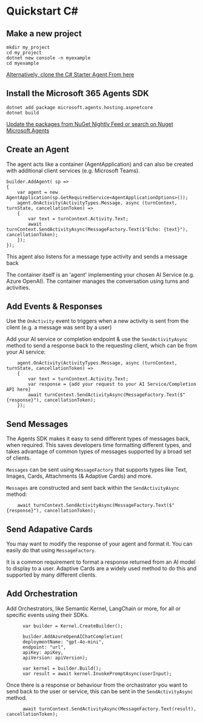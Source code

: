 # Quickstart C# 

## Make a new project

```
mkdir my_project
cd my_project
dotnet new console -n myexample
cd myexample
```

[Alternatively, clone the C# Starter Agent From here](https://github.com/microsoft/Agents/tree/main/samples/basic/empty-agent/dotnet)

## Install the Microsoft 365 Agents SDK
```
dotnet add package microsoft.agents.hosting.aspnetcore
dotnet build
```

[Update the packages from NuGet Nightly Feed or search on Nuget Microsoft.Agents](https://www.nuget.org/profiles/nugetbotbuilder)

## Create an Agent

The agent acts like a container (AgentApplication) and can also be created with additional client services (e.g. Microsoft Teams). 

```
builder.AddAgent( sp =>
{
    var agent = new AgentApplication(sp.GetRequiredService<AgentApplicationOptions>());
    agent.OnActivity(ActivityTypes.Message, async (turnContext, turnState, cancellationToken) =>
    {
        var text = turnContext.Activity.Text;
        await turnContext.SendActivityAsync(MessageFactory.Text($"Echo: {text}"), cancellationToken);
    });
});
```

This agent also listens for a message type activity and sends a message back

The container itself is an 'agent' implementing your chosen AI Service (e.g. Azure OpenAI). The container manages the conversation using turns and activities.

## Add Events & Responses

Use the `OnActivity` event to triggers when a new activity is sent from the client (e.g. a message was sent by a user) 

Add your AI service or completion endpoint & use the `SendActivityAsync` method to send a response back to the requesting client, which can be from your AI service:

```
    agent.OnActivity(ActivityTypes.Message, async (turnContext, turnState, cancellationToken) =>
    {
        var text = turnContext.Activity.Text;
        var response = {add your request to your AI Service/Completion API here}
        await turnContext.SendActivityAsync(MessageFactory.Text($"{response}"), cancellationToken);
    });
```

## Send Messages

The Agents SDK makes it easy to send different types of messages back, when required. This saves developers time formatting different types, and takes advantage of common types of messages supported by a broad set of clients.

`Messages` can be sent using `MessageFactory` that supports types like Text, Images, Cards, Attachments (& Adaptive Cards) and more. 

`Messages` are constructed and sent back within the `SendActivityAsync` method:

```
    await turnContext.SendActivityAsync(MessageFactory.Text($"{response}"), cancellationToken);
```

## Send Adapative Cards

You may want to modify the response of your agent and format it. You can easily do that using `MessageFactory`.

It is a common requirement to format a response returned from an AI model to display to a user. Adaptive Cards are a widely used method to do this and supported by many different clients. 

## Add Orchestration

Add Orchestrators, like Semantic Kernel, LangChain or more, for all or specific events using their SDKs.

```
      var builder = Kernel.CreateBuilder();

      builder.AddAzureOpenAIChatCompletion(
      deploymentName: "gpt-4o-mini",
      endpoint: "url",
      apiKey: apiKey,
      apiVersion: apiVersion);

      var kernel = builder.Build();
      var result = await kernel.InvokePromptAsync(userInput);

```

Once there is a response or behaviour from the orchastrator you want to send back to the user or service, this can be sent in the `SendActivityAsync` method.

```
      await turnContext.SendActivityAsync(MessageFactory.Text(result), cancellationToken);
```
